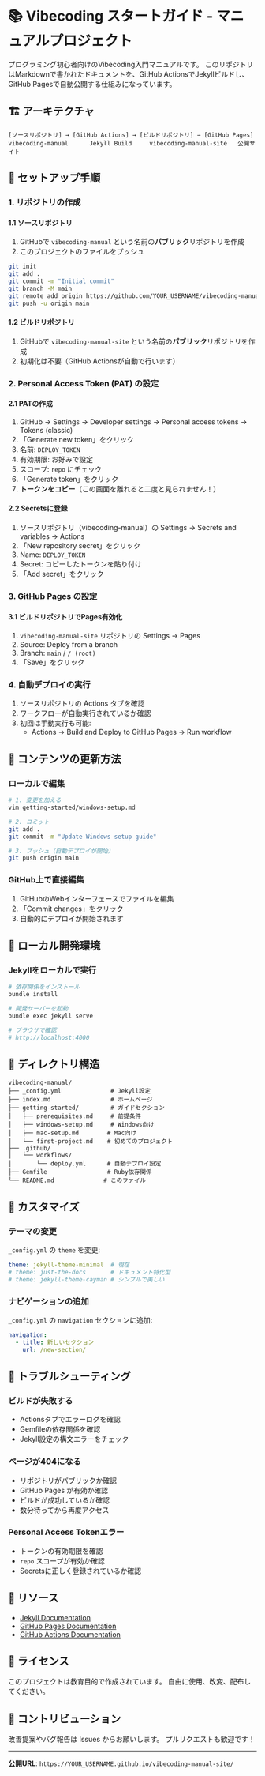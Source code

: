 # 📚 Vibecoding スタートガイド - マニュアルプロジェクト

プログラミング初心者向けのVibecoding入門マニュアルです。
このリポジトリはMarkdownで書かれたドキュメントを、GitHub ActionsでJekyllビルドし、GitHub Pagesで自動公開する仕組みになっています。

## 🏗️ アーキテクチャ

```
[ソースリポジトリ] → [GitHub Actions] → [ビルドリポジトリ] → [GitHub Pages]
vibecoding-manual      Jekyll Build     vibecoding-manual-site   公開サイト
```

## 🚀 セットアップ手順

### 1. リポジトリの作成

#### 1.1 ソースリポジトリ
1. GitHubで `vibecoding-manual` という名前の**パブリック**リポジトリを作成
2. このプロジェクトのファイルをプッシュ

```bash
git init
git add .
git commit -m "Initial commit"
git branch -M main
git remote add origin https://github.com/YOUR_USERNAME/vibecoding-manual.git
git push -u origin main
```

#### 1.2 ビルドリポジトリ
1. GitHubで `vibecoding-manual-site` という名前の**パブリック**リポジトリを作成
2. 初期化は不要（GitHub Actionsが自動で行います）

### 2. Personal Access Token (PAT) の設定

#### 2.1 PATの作成
1. GitHub → Settings → Developer settings → Personal access tokens → Tokens (classic)
2. 「Generate new token」をクリック
3. 名前: `DEPLOY_TOKEN`
4. 有効期限: お好みで設定
5. スコープ: `repo` にチェック
6. 「Generate token」をクリック
7. **トークンをコピー**（この画面を離れると二度と見られません！）

#### 2.2 Secretsに登録
1. ソースリポジトリ（vibecoding-manual）の Settings → Secrets and variables → Actions
2. 「New repository secret」をクリック
3. Name: `DEPLOY_TOKEN`
4. Secret: コピーしたトークンを貼り付け
5. 「Add secret」をクリック

### 3. GitHub Pages の設定

#### 3.1 ビルドリポジトリでPages有効化
1. `vibecoding-manual-site` リポジトリの Settings → Pages
2. Source: Deploy from a branch
3. Branch: `main` / `/ (root)`
4. 「Save」をクリック

### 4. 自動デプロイの実行

1. ソースリポジトリの Actions タブを確認
2. ワークフローが自動実行されているか確認
3. 初回は手動実行も可能:
   - Actions → Build and Deploy to GitHub Pages → Run workflow

## 📝 コンテンツの更新方法

### ローカルで編集
```bash
# 1. 変更を加える
vim getting-started/windows-setup.md

# 2. コミット
git add .
git commit -m "Update Windows setup guide"

# 3. プッシュ（自動デプロイが開始）
git push origin main
```

### GitHub上で直接編集
1. GitHubのWebインターフェースでファイルを編集
2. 「Commit changes」をクリック
3. 自動的にデプロイが開始されます

## 🔧 ローカル開発環境

### Jekyllをローカルで実行
```bash
# 依存関係をインストール
bundle install

# 開発サーバーを起動
bundle exec jekyll serve

# ブラウザで確認
# http://localhost:4000
```

## 📁 ディレクトリ構造

```
vibecoding-manual/
├── _config.yml              # Jekyll設定
├── index.md                 # ホームページ
├── getting-started/         # ガイドセクション
│   ├── prerequisites.md     # 前提条件
│   ├── windows-setup.md     # Windows向け
│   ├── mac-setup.md        # Mac向け
│   └── first-project.md    # 初めてのプロジェクト
├── .github/
│   └── workflows/
│       └── deploy.yml      # 自動デプロイ設定
├── Gemfile                 # Ruby依存関係
└── README.md              # このファイル
```

## 🎨 カスタマイズ

### テーマの変更
`_config.yml` の `theme` を変更:

```yaml
theme: jekyll-theme-minimal  # 現在
# theme: just-the-docs       # ドキュメント特化型
# theme: jekyll-theme-cayman # シンプルで美しい
```

### ナビゲーションの追加
`_config.yml` の `navigation` セクションに追加:

```yaml
navigation:
  - title: 新しいセクション
    url: /new-section/
```

## 🐛 トラブルシューティング

### ビルドが失敗する
- Actionsタブでエラーログを確認
- Gemfileの依存関係を確認
- Jekyll設定の構文エラーをチェック

### ページが404になる
- リポジトリがパブリックか確認
- GitHub Pages が有効か確認
- ビルドが成功しているか確認
- 数分待ってから再度アクセス

### Personal Access Tokenエラー
- トークンの有効期限を確認
- `repo` スコープが有効か確認
- Secretsに正しく登録されているか確認

## 📖 リソース

- [Jekyll Documentation](https://jekyllrb.com/docs/)
- [GitHub Pages Documentation](https://docs.github.com/pages)
- [GitHub Actions Documentation](https://docs.github.com/actions)

## 📄 ライセンス

このプロジェクトは教育目的で作成されています。
自由に使用、改変、配布してください。

## 🤝 コントリビューション

改善提案やバグ報告は Issues からお願いします。
プルリクエストも歓迎です！

---

**公開URL**: `https://YOUR_USERNAME.github.io/vibecoding-manual-site/`
